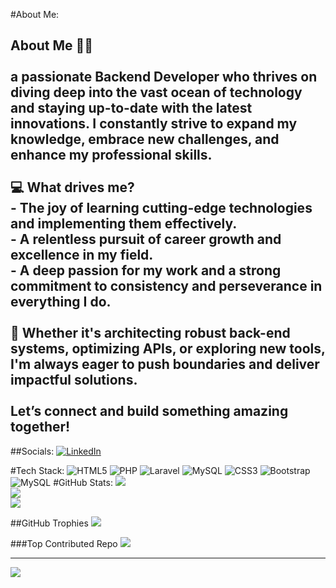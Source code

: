 #About Me:
## About Me 👨‍💻<br><br>a passionate **Backend Developer** who thrives on diving deep into the vast ocean of technology and staying up-to-date with the latest innovations. I constantly strive to expand my knowledge, embrace new challenges, and enhance my professional skills.<br><br>💻 **What drives me?**<br>- The joy of learning cutting-edge technologies and implementing them effectively.<br>- A relentless pursuit of career growth and excellence in my field.<br>- A deep passion for my work and a strong commitment to consistency and perseverance in everything I do.<br><br>🚀 Whether it's architecting robust back-end systems, optimizing APIs, or exploring new tools, I'm always eager to push boundaries and deliver impactful solutions.<br><br>Let’s connect and build something amazing together!<br>


##Socials:
[![LinkedIn](https://img.shields.io/badge/LinkedIn-%230077B5.svg?logo=linkedin&logoColor=white)](https://linkedin.com/in/https://www.linkedin.com/in/parham-mahmoodi-8947b829a/) 

#Tech Stack:
![HTML5](https://img.shields.io/badge/html5-%23E34F26.svg?style=for-the-badge&logo=html5&logoColor=white) ![PHP](https://img.shields.io/badge/php-%23777BB4.svg?style=for-the-badge&logo=php&logoColor=white) ![Laravel](https://img.shields.io/badge/laravel-%23FF2D20.svg?style=for-the-badge&logo=laravel&logoColor=white) ![MySQL](https://img.shields.io/badge/mysql-4479A1.svg?style=for-the-badge&logo=mysql&logoColor=white) ![CSS3](https://img.shields.io/badge/css3-%231572B6.svg?style=for-the-badge&logo=css3&logoColor=white) ![Bootstrap](https://img.shields.io/badge/bootstrap-%238511FA.svg?style=for-the-badge&logo=bootstrap&logoColor=white) ![MySQL](https://img.shields.io/badge/mysql-4479A1.svg?style=for-the-badge&logo=mysql&logoColor=white)
#GitHub Stats:
![](https://github-readme-stats.vercel.app/api?username=parhamox&theme=dracula&hide_border=false&include_all_commits=false&count_private=false)<br/>
![](https://github-readme-streak-stats.herokuapp.com/?user=parhamox&theme=dracula&hide_border=false)<br/>
![](https://github-readme-stats.vercel.app/api/top-langs/?username=parhamox&theme=dracula&hide_border=false&include_all_commits=false&count_private=false&layout=compact)

##GitHub Trophies
![](https://github-profile-trophy.vercel.app/?username=parhamox&theme=dracula&no-frame=true&no-bg=true&margin-w=4)

###Top Contributed Repo
![](https://github-contributor-stats.vercel.app/api?username=parhamox&limit=5&theme=dracula&combine_all_yearly_contributions=true)

---
[![](https://visitcount.itsvg.in/api?id=parhamox&icon=5&color=4)](https://visitcount.itsvg.in)

<!-- Proudly created with GPRM ( https://gprm.itsvg.in ) -->
